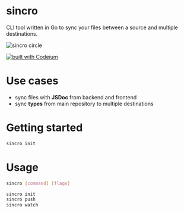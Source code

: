 # sincro

CLI tool written in Go to sync your files between a source and multiple destinations.

![sincro circle](https://i.imgur.com/NCAcwYQ.png)


[![built with Codeium](https://codeium.com/badges/main)](https://codeium.com)



# Use cases

- sync files with **JSDoc** from backend and frontend
- sync **types** from main repository to multiple destinations



# Getting started

```bash
sincro init
```



# Usage

```bash
sincro [command] [flags]

sincro init
sincro push
sincro watch
```

